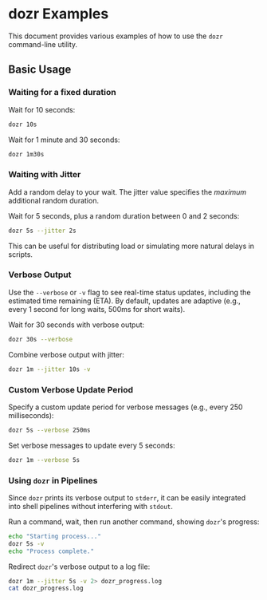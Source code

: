 # dozr Examples

This document provides various examples of how to use the `dozr` command-line utility.

## Basic Usage

### Waiting for a fixed duration

Wait for 10 seconds:

```bash
dozr 10s
```

Wait for 1 minute and 30 seconds:

```bash
dozr 1m30s
```

### Waiting with Jitter

Add a random delay to your wait. The jitter value specifies the *maximum* additional random duration.

Wait for 5 seconds, plus a random duration between 0 and 2 seconds:

```bash
dozr 5s --jitter 2s
```

This can be useful for distributing load or simulating more natural delays in scripts.

### Verbose Output

Use the `--verbose` or `-v` flag to see real-time status updates, including the estimated time remaining (ETA). By default, updates are adaptive (e.g., every 1 second for long waits, 500ms for short waits).

Wait for 30 seconds with verbose output:

```bash
dozr 30s --verbose
```

Combine verbose output with jitter:

```bash
dozr 1m --jitter 10s -v
```

### Custom Verbose Update Period

Specify a custom update period for verbose messages (e.g., every 250 milliseconds):

```bash
dozr 5s --verbose 250ms
```

Set verbose messages to update every 5 seconds:

```bash
dozr 1m --verbose 5s
```

### Using `dozr` in Pipelines

Since `dozr` prints its verbose output to `stderr`, it can be easily integrated into shell pipelines without interfering with `stdout`.

Run a command, wait, then run another command, showing `dozr`'s progress:

```bash
echo "Starting process..."
dozr 5s -v
echo "Process complete."
```

Redirect `dozr`'s verbose output to a log file:

```bash
dozr 1m --jitter 5s -v 2> dozr_progress.log
cat dozr_progress.log
```